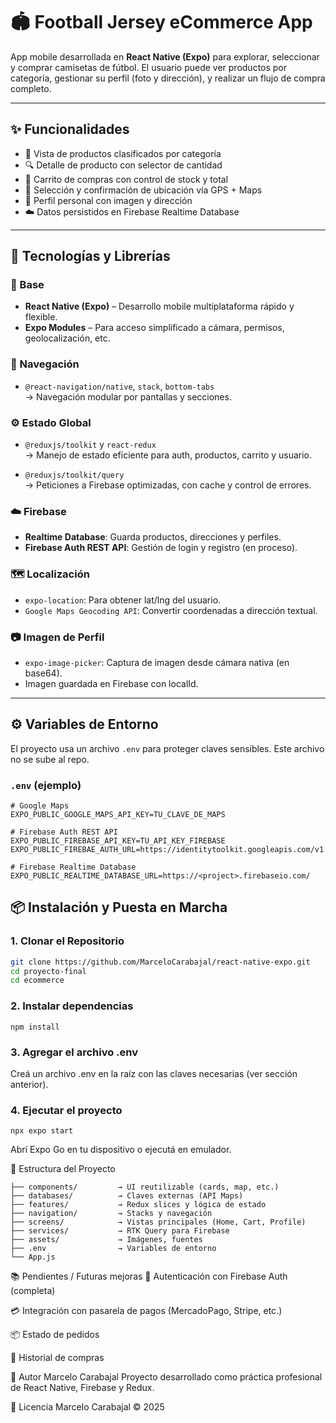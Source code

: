 # 🏟️ Football Jersey eCommerce App

App mobile desarrollada en **React Native (Expo)** para explorar, seleccionar y comprar camisetas de fútbol. El usuario puede ver productos por categoría, gestionar su perfil (foto y dirección), y realizar un flujo de compra completo.

---

## ✨ Funcionalidades

- 🧢 Vista de productos clasificados por categoría
- 🔍 Detalle de producto con selector de cantidad
- 🛒 Carrito de compras con control de stock y total
- 📍 Selección y confirmación de ubicación vía GPS + Maps
- 👤 Perfil personal con imagen y dirección
- ☁️ Datos persistidos en Firebase Realtime Database

---

## 📲 Tecnologías y Librerías

### 🔧 Base
- **React Native (Expo)** – Desarrollo mobile multiplataforma rápido y flexible.
- **Expo Modules** – Para acceso simplificado a cámara, permisos, geolocalización, etc.

### 🧭 Navegación
- `@react-navigation/native`, `stack`, `bottom-tabs`  
  → Navegación modular por pantallas y secciones.

### ⚙️ Estado Global
- `@reduxjs/toolkit` y `react-redux`  
  → Manejo de estado eficiente para auth, productos, carrito y usuario.

- `@reduxjs/toolkit/query`  
  → Peticiones a Firebase optimizadas, con cache y control de errores.

### ☁️ Firebase
- **Realtime Database**: Guarda productos, direcciones y perfiles.
- **Firebase Auth REST API**: Gestión de login y registro (en proceso).

### 🗺️ Localización
- `expo-location`: Para obtener lat/lng del usuario.
- `Google Maps Geocoding API`: Convertir coordenadas a dirección textual.

### 📷 Imagen de Perfil
- `expo-image-picker`: Captura de imagen desde cámara nativa (en base64).
- Imagen guardada en Firebase con localId.

---

## ⚙️ Variables de Entorno

El proyecto usa un archivo `.env` para proteger claves sensibles. Este archivo no se sube al repo.

### `.env` (ejemplo)

```env
# Google Maps
EXPO_PUBLIC_GOOGLE_MAPS_API_KEY=TU_CLAVE_DE_MAPS

# Firebase Auth REST API
EXPO_PUBLIC_FIREBASE_API_KEY=TU_API_KEY_FIREBASE
EXPO_PUBLIC_FIREBAE_AUTH_URL=https://identitytoolkit.googleapis.com/v1

# Firebase Realtime Database
EXPO_PUBLIC_REALTIME_DATABASE_URL=https://<project>.firebaseio.com/

```

## 📦 Instalación y Puesta en Marcha

### 1. Clonar el Repositorio

```bash
git clone https://github.com/MarceloCarabajal/react-native-expo.git
cd proyecto-final
cd ecommerce
```

### 2. Instalar dependencias

```
npm install
```

### 3. Agregar el archivo .env
Creá un archivo .env en la raíz con las claves necesarias (ver sección anterior).

### 4. Ejecutar el proyecto

```
npx expo start
```

Abrí Expo Go en tu dispositivo o ejecutá en emulador.

📁 Estructura del Proyecto

```
├── components/         → UI reutilizable (cards, map, etc.)
├── databases/          → Claves externas (API Maps)
├── features/           → Redux slices y lógica de estado
├── navigation/         → Stacks y navegación
├── screens/            → Vistas principales (Home, Cart, Profile)
├── services/           → RTK Query para Firebase
├── assets/             → Imágenes, fuentes
├── .env                → Variables de entorno
└── App.js
```

📚 Pendientes / Futuras mejoras
🔐 Autenticación con Firebase Auth (completa)

💳 Integración con pasarela de pagos (MercadoPago, Stripe, etc.)

📦 Estado de pedidos

🧾 Historial de compras

👤 Autor
Marcelo Carabajal
Proyecto desarrollado como práctica profesional de React Native, Firebase y Redux.

📄 Licencia
Marcelo Carabajal © 2025

